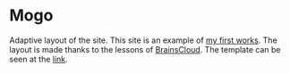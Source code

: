 # Mogo
Adaptive layout of the site.
This site is an example of [my first works](https://xyzelena.github.io/Mogo/).
The layout is made thanks to the lessons of [BrainsCloud](https://files.brainscloud.ru/files/adaptivnaya-verstka-sajta-s-nulya-dlya-nachinayushchih-mogo).
The template can be seen at the [link](https://freebiesbug.com/psd-freebies/mogo-free-one-page-psd-template/). 
